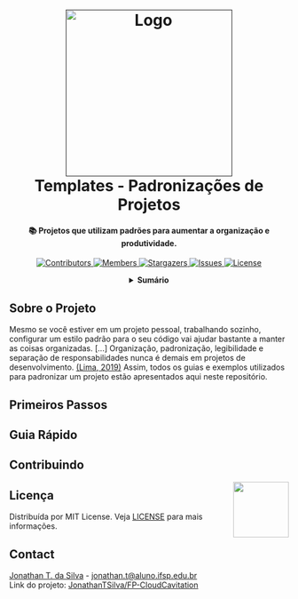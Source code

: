 <!-- PROJECT LOGO -->
<h1 align="center">
  <br>
  <a href=""><img src="https://blog.delogic.com.br/wp-content/uploads/2020/12/padroniza%C3%A7%C3%A3o-de-processos-da-ind%C3%BAstria-aliment%C3%ADcia.jpg" alt="Logo" width="300"></a>
  <br>
  Templates - Padronizações de Projetos
  <br>
</h1>

<h4 align="center">
  📚 Projetos que utilizam padrões para aumentar a organização e produtividade.
</h4>

<!-- PROJECT SHIELDS -->
<p align="center">
  <a href="https://github.com/JonathanTSilva/TP-Standardization/graphs/contributors">
    <img src="https://img.shields.io/github/contributors/JonathanTSilva/TP-Standardization.svg?style=for-the-badge" alt="Contributors">
  </a>
  <a href="https://github.com/JonathanTSilva/TP-Standardization/network/members">
    <img src="https://img.shields.io/github/forks/JonathanTSilva/TP-Standardization.svg?style=for-the-badge" alt="Members">
  </a>
  <a href="https://github.com/JonathanTSilva/TP-Standardization/stargazers">
    <img src="https://img.shields.io/github/stars/JonathanTSilva/TP-Standardization.svg?style=for-the-badge" alt="Stargazers">
  </a>
  <a href="https://github.com/JonathanTSilva/TP-Standardization/issues">
    <img src="https://img.shields.io/github/issues/JonathanTSilva/TP-Standardization.svg?style=for-the-badge" alt="Issues">
  </a>
  <a href="https://github.com/JonathanTSilva/TP-Standardization/blob/main/LICENSE">
    <img src="https://img.shields.io/github/license/JonathanTSilva/TP-Standardization.svg?style=for-the-badge" alt="License">
  </a>
</p>

<!-- TABLE OF CONTENTS -->
<details close="close" align="center">
  <summary><b>Sumário</b></summary>
          <a href="#sobre-o-projeto">Sobre o Projeto</a> |
          <a href="#primeiros-passos">Primeiros Passos</a> |
          <a href="#guia-rápido">Guia Rápido</a> |
          <a href="#contribuindo">Contribuindo</a> |
          <a href="#license">License</a> |
          <a href="#contact">Contact</a>
</details>

## Sobre o Projeto
Mesmo se você estiver em um projeto pessoal, trabalhando sozinho, configurar um estilo padrão para o seu código vai ajudar bastante a manter as coisas organizadas. [...] Organização, padronização, legibilidade e separação de responsabilidades nunca é demais em projetos de desenvolvimento. [(Lima, 2019)](https://marciofrancalima.com.br/blog/eslint-prettier-e-editorconfig/) Assim, todos os guias e exemplos utilizados para padronizar um projeto estão apresentados aqui neste repositório.

## Primeiros Passos

## Guia Rápido

## Contribuindo

<!-- MIT License -->
<a href="https://github.com/JonathanTSilva/TP-Standardization/blob/main/LICENSE"><img width="100px" src="https://miro.medium.com/max/886/1*C87EjxGeMPrkTuVRVWVg4w.png" align="right" /></a>

## Licença

Distribuída por MIT License. Veja [LICENSE](https://github.com/JonathanTSilva/FP-CloudCavitation/blob/main/LICENSE) para mais informações.

## Contact
[Jonathan T. da Silva](https://www.linkedin.com/in/JonathanTSilva/) - jonathan.t@aluno.ifsp.edu.br <br/>
Link do projeto: [JonathanTSilva/FP-CloudCavitation](https://github.com/JonathanTSilva/FP-CloudCavitation)
